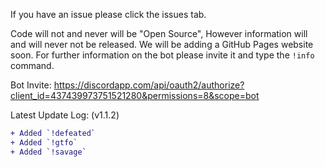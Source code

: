 If you have an issue please click the issues tab.

Code will not and never will be "Open Source", However information will and will never not be released.
We will be adding a GitHub Pages website soon.
For further information on the bot please invite it and type the `!info` command.

Bot Invite: https://discordapp.com/api/oauth2/authorize?client_id=437439973751521280&permissions=8&scope=bot

Latest Update Log:
(v1.1.2)
```diff
+ Added `!defeated`
+ Added `!gtfo`
+ Added `!savage`
```
